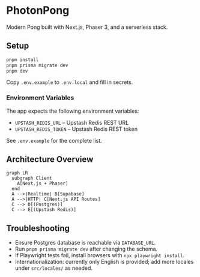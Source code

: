 # PhotonPong

Modern Pong built with Next.js, Phaser 3, and a serverless stack.

## Setup

```bash
pnpm install
pnpm prisma migrate dev
pnpm dev
```

Copy `.env.example` to `.env.local` and fill in secrets.

### Environment Variables

The app expects the following environment variables:

- `UPSTASH_REDIS_URL` – Upstash Redis REST URL
- `UPSTASH_REDIS_TOKEN` – Upstash Redis REST token

See `.env.example` for the complete list.

## Architecture Overview

```mermaid
graph LR
  subgraph Client
    A[Next.js + Phaser]
  end
  A -->|Realtime| B[Supabase]
  A -->|HTTP| C[Next.js API Routes]
  C --> D[(Postgres)]
  C --> E[(Upstash Redis)]
```

## Troubleshooting

- Ensure Postgres database is reachable via `DATABASE_URL`.
- Run `pnpm prisma migrate dev` after changing the schema.
- If Playwright tests fail, install browsers with `npx playwright install`.
- Internationalization: currently only English is provided; add more locales under `src/locales/` as needed.
